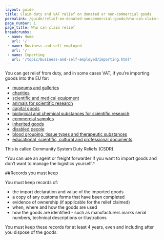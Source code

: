 ```yaml
---
layout: guide
title: Claim duty and VAT relief on donated or non-commercial goods
permalink: /guide/relief-on-donated-noncommercial-goods/who-can-claim-relief.html
page_number: 1
page_title: Who can claim relief
breadcrumbs:
 - name: Home
   url: '/'
 - name: Business and self employed
   url: '/'
 - name: Importing
   url: '/topic/business-and-self-employed/importing.html'   
---
```


You can get relief from duty, and in some cases VAT, if you’re importing goods into the EU for:

- [museums and galleries](/guide/relief-on-donated-noncommercial-goods/museums-galleries.html)
- [charities](/guide/relief-on-donated-noncommercial-goods/charities.html) 
- [scientific and medical equipment](/guide/relief-on-donated-noncommercial-goods/scientific-instruments.html)
- [animals for scientific research](/guide/relief-on-donated-noncommercial-goods/animals-for-scientific-research.html)
- [capital goods](/guide/relief-on-donated-noncommercial-goods/capital-goods.html) 
- [biological and chemical substances for scientific research](/guide/relief-on-donated-noncommercial-goods/biological-chemical-substances-scientific-research.html)
- [commercial samples](/guide/relief-on-donated-noncommercial-goods/commercial-samples.html)
- [inherited goods](/guide/relief-on-donated-noncommercial-goods/inherited-goods.html)
- [disabled people](/guide/relief-on-donated-noncommercial-goods/disabled-people.html)
- [blood grouping, tissue types and therapeutic substances](/guide/relief-on-donated-noncommercial-goods/biological-chemical-substances-scientific-research.html)
- [educational, scientific, cultural and professional documents](/guide/relief-on-donated-noncommercial-goods/educational-scientific-cultural-professional-documents.html)

This is called Community System Duty Reliefs (CSDR).

^You can use an agent or freight forwarder if you want to import goods and don’t want to manage the logistics yourself.^

##Records you must keep

You must keep records of:

- the import declaration and value of the imported goods
- a copy of any customs forms that have been completed
- evidence of ownership (if applicable for the relief claimed)
- when, where and how the goods are used
- how the goods are identified - such as manufacturers marks serial numbers, technical descriptions or illustrations

You must keep these records for at least 4 years, even and including after you dispose of the goods.

